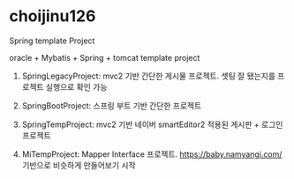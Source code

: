 # choijinu126
Spring template Project

oracle + Mybatis + Spring + tomcat template project

1. SpringLegacyProject: mvc2 기반 간단한 게시물 프로젝트. 셋팅 잘 됐는지를 프로젝트 실행으로 확인 가능
2. SpringBootProject: 스프링 부트 기반 간단한 프로젝트
3. SpringTempProject: mvc2 기반 네이버 smartEditor2 적용된 게시판 + 로그인 프로젝트

4. MiTempProject: Mapper Interface 프로젝트. https://baby.namyangi.com/ 기반으로 비슷하게 만들어보기 시작
